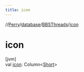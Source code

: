 ```yaml
---
title: icon
---
```

//[Perry](../../../index.html)/[database](../index.html)/[BBSThreads](index.html)/[icon](icon.html)



# icon



[jvm]\
val [icon](icon.html): Column<[Short](https://kotlinlang.org/api/latest/jvm/stdlib/kotlin/-short/index.html)>




